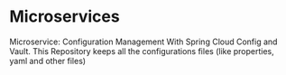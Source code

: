# Microservices
Microservice: Configuration Management With Spring Cloud Config and Vault. This Repository keeps all the configurations files (like properties, yaml and other files)
